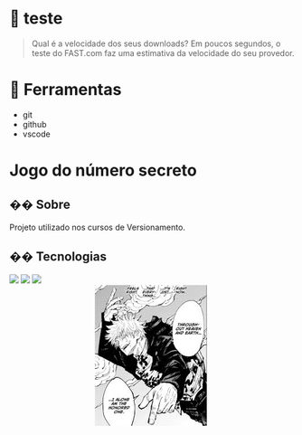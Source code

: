 # 🚀 teste
>Qual é a velocidade dos seus downloads? Em poucos segundos, o teste do FAST.com faz uma estimativa da velocidade do seu provedor.

# 🔐 Ferramentas

- git
- github
- vscode

<h1>Jogo do número secreto</h1>

<h2>�� Sobre</h2>
<p>Projeto utilizado nos cursos de Versionamento.</p>

## �� Tecnologias
<div>
  <img src="https://img.shields.io/badge/HTML-239120?style=for-the-badge&logo=html5&logoColor=white"&gt;/>
  <img src="https://img.shields.io/badge/CSS-239120?&style=for-the-badge&logo=css3&logoColor=white"&gt;/>
  <img src="https://img.shields.io/badge/JavaScript-F7DF1E?style=for-the-badge&logo=javascript&logoColor=black"&gt;/>
</div>

<div align="center">
  <img src="https://github.com/Nicolasap1/Testes2/blob/main/images.jpg" >
</div>
